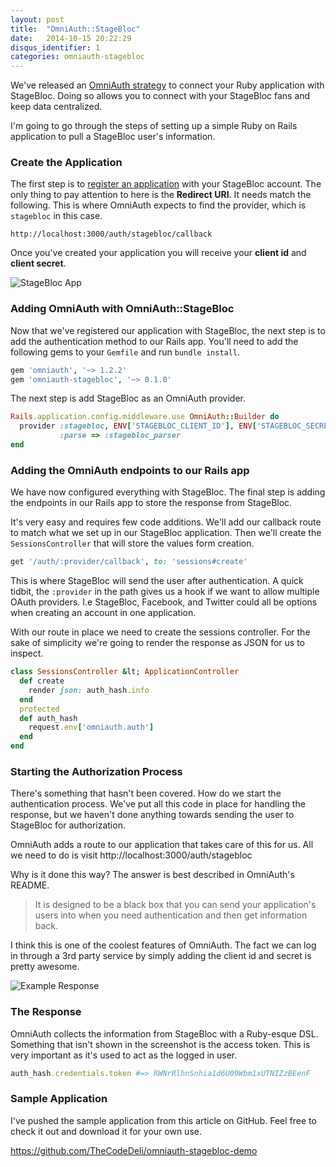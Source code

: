 ```yaml
---
layout: post
title:  "OmniAuth::StageBloc"
date:   2014-10-15 20:22:29
disqus_identifier: 1
categories: omniauth-stagebloc
---
```


We've released an [OmniAuth strategy](https://github.com/TheCodeDeli/omniauth-stagebloc) to connect your
Ruby application with StageBloc. Doing so allows you to connect with your
StageBloc fans and keep data centralized.

I'm going to go through the steps of setting up a simple Ruby on Rails
application to pull a StageBloc user's information.

### Create the Application

The first step is to [register an
application](http://stagebloc.com/account/admin/management/developers/) with
your StageBloc account. The only thing to pay attention to here is the
<strong>Redirect URI</strong>. It needs match the following. This is where
OmniAuth expects to find the provider, which is `stagebloc` in this case.

```
http://localhost:3000/auth/stagebloc/callback
```

Once you've created your application you will receive your **client id** and
**client secret**.

![StageBloc App](http://cdn.stagebloc.com/production/photos/5123/original/20141016_014523_5123_678318.png)

### Adding OmniAuth with OmniAuth::StageBloc

Now that we've registered our application with StageBloc, the next step is to
add the authentication method to our Rails app. You'll need to add the
following gems to your `Gemfile` and run `bundle
install`.

```ruby
gem 'omniauth', '~> 1.2.2'
gem 'omniauth-stagebloc', '~> 0.1.0'
```

The next step is add StageBloc as an OmniAuth provider.

```ruby
Rails.application.config.middleware.use OmniAuth::Builder do
  provider :stagebloc, ENV['STAGEBLOC_CLIENT_ID'], ENV['STAGEBLOC_SECRET'],
           :parse => :stagebloc_parser
end
```

### Adding the OmniAuth endpoints to our Rails app

We have now configured everything with StageBloc. The final step is adding the
endpoints in our Rails app to store the response from StageBloc.

It's very easy and requires few code additions. We'll add our callback route to
match what we set up in our StageBloc application. Then we'll create the
`SessionsController` that will store the values form creation.

```ruby
get '/auth/:provider/callback', to: 'sessions#create'
```

This is where StageBloc will send the user after authentication. A quick
tidbit, the `:provider` in the path gives us a hook if we want to allow
multiple OAuth providers. I.e StageBloc, Facebook, and Twitter could all be
options when creating an account in one application.

With our route in place we need to create the sessions controller. For the sake
of simplicity we're going to render the response as JSON for us to inspect.

```ruby
class SessionsController &lt; ApplicationController
  def create
    render json: auth_hash.info
  end
  protected
  def auth_hash
    request.env['omniauth.auth']
  end
end
```

### Starting the Authorization Process

There's something that hasn't been covered. How do we start the authentication
process. We've put all this code in place for handling the response, but we
haven't done anything towards sending the user to StageBloc for authorization.

OmniAuth adds a route to our application that takes care of this for us. All we
need to do is visit http://localhost:3000/auth/stagebloc

Why is it done this way? The answer is best described in OmniAuth's README.

> It is designed to be a black box that you can send your application's users
> into when you need authentication and then get information back.

I think this is one of the coolest features of OmniAuth. The fact we can log in
through a 3rd party service by simply adding the client id and secret is pretty
awesome.

![Example Response](http://cdn.stagebloc.com/production/photos/5123/original/20141016_030929_5123_678321.png)

### The Response

OmniAuth collects the information from StageBloc with a Ruby-esque DSL.
Something that isn't shown in the screenshot is the access token. This is very
important as it's used to act as the logged in user.

```ruby
auth_hash.credentials.token #=> RWNrRlhnSnhia1d6U09Wbm1xUTNIZzBEenF
```

### Sample Application

I've pushed the sample application from this article on GitHub. Feel free to
check it out and download it for your own use.

https://github.com/TheCodeDeli/omniauth-stagebloc-demo
